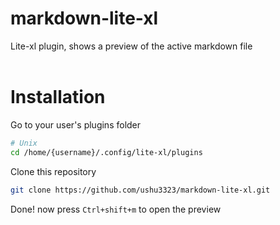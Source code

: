 # markdown-lite-xl
Lite-xl plugin, shows a preview of the active markdown file
<br><br>

# Installation

Go to your user's plugins folder
```bash
# Unix
cd /home/{username}/.config/lite-xl/plugins
```

Clone this repository
```bash
git clone https://github.com/ushu3323/markdown-lite-xl.git
```

Done! now press `Ctrl+shift+m` to open the preview
